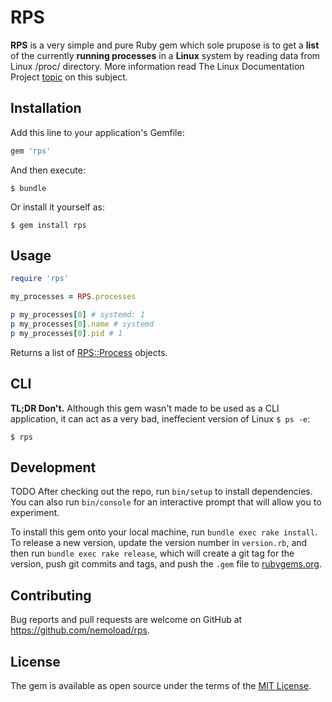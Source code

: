 # RPS

**RPS** is a very simple and pure Ruby gem which sole prupose is to get a **list** of the currently **running processes** in a **Linux** system by reading data from Linux /proc/ directory.
More information read The Linux Documentation Project [topic](http://tldp.org/LDP/Linux-Filesystem-Hierarchy/html/proc.html) on this subject.
## Installation

Add this line to your application's Gemfile:

```ruby
gem 'rps'
```

And then execute:

    $ bundle

Or install it yourself as:

    $ gem install rps

## Usage
``` ruby
require 'rps'

my_processes = RPS.processes

p my_processes[0] # systemd: 1
p my_processes[0].name # systemd
p my_processes[0].pid # 1
```
Returns a list of [RPS::Process](http://www.github.com/nemoload) objects.
## CLI
**TL;DR Don't.** 
Although this gem wasn't made to be used as a CLI application, it can act as a very bad, ineffecient version of Linux ``` $ ps -e ```:
          
    $ rps
          
## Development
TODO
After checking out the repo, run `bin/setup` to install dependencies. You can also run `bin/console` for an interactive prompt that will allow you to experiment.

To install this gem onto your local machine, run `bundle exec rake install`. To release a new version, update the version number in `version.rb`, and then run `bundle exec rake release`, which will create a git tag for the version, push git commits and tags, and push the `.gem` file to [rubygems.org](https://rubygems.org).

## Contributing

Bug reports and pull requests are welcome on GitHub at https://github.com/nemoload/rps.


## License

The gem is available as open source under the terms of the [MIT License](http://opensource.org/licenses/MIT).

